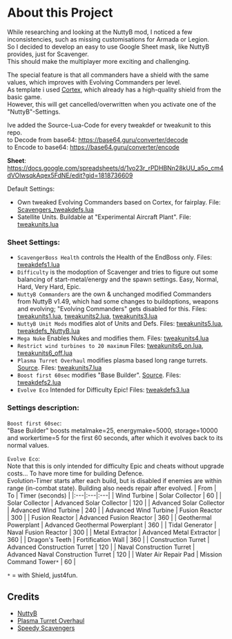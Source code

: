 # About this Project
While researching and looking at the NuttyB mod, I noticed a few inconsistencies, such as missing customisations for Armada or Legion.\
So I decided to develop an easy to use Google Sheet mask, like NuttyB provides, just for Scavenger.\
This should make the multiplayer more exciting and challenging.

The special feature is that all commanders have a shield with the same values, which improves with Evolving Commanders per level.\
As template i used [Cortex](https://github.com/beyond-all-reason/Beyond-All-Reason/blob/master/units/other/evocom/corcomlvl10.lua#L403), which already has a high-quality shield from the basic game.\
However, this will get cancelled/overwritten when you activate one of the "NuttyB"-Settings.

Ive added the Source-Lua-Code for every tweakdef or tweakunit to this repo.\
to Decode from base64: https://base64.guru/converter/decode \
to Encode to base64: https://base64.guru/converter/encode 


**Sheet**: https://docs.google.com/spreadsheets/d/1vo23r_rPDHBNn28kUU_a5o_cm4dVOlwsqkAqex5FdNE/edit?gid=1818736609


Default Settings:
- Own tweaked Evolving Commanders based on Cortex, for fairplay. File: [Scavengers_tweakdefs.lua](Scavengers_tweakdefs.lua)
- Satellite Units. Buildable at "Experimental Aircraft Plant". File: [tweakunits.lua](tweakunits.lua)


### Sheet Settings:
- `ScavengerBoss Health` controls the Health of the EndBoss only. Files: [tweakdefs1.lua](tweakdefs1.lua)
- `Difficulty` is the modoption of Scavenger and tries to figure out some balancing of start-metal/energy and the spawn settings. Easy, Normal, Hard, Very Hard, Epic.
- `NuttyB Commanders` are the own & unchanged modified Commanders from NuttyB v1.49, which had some changes to buildoptions, weapons and evolving; "Evolving Commanders" gets disabled for this. Files: [tweakunits1.lua](tweakunits1.lua), [tweakunits2.lua](tweakunits2.lua), [tweakunits3.lua](tweakunits3.lua)
- `NuttyB Unit Mods` modifies alot of Units and Defs. Files: [tweakunits5.lua](tweakunits5.lua), [tweakdefs_NuttyB.lua](tweakdefs_NuttyB.lua)
- `Mega Nuke` Enables Nukes and modifies them. Files: [tweakunits4.lua](tweakunits4.lua)
- `Restrict wind turbines to 20 maximum` Files: [tweakunits6_on.lua](tweakunits6_on.lua), [tweakunits6_off.lua](tweakunits6_off.lua)
- `Plasma Turret Overhaul` modifies plasma based long range turrets. [Source](https://docs.google.com/document/d/161NSONfbjG5xxX-BAGhlQr7mtegCWjIFDjHs03qECC4/edit). Files: [tweakunits7.lua](tweakunits7.lua)
- `Boost first 60sec` modifies "Base Builder". [Source](https://discord.com/channels/549281623154229250/1254587358830137415/1254587358830137415). Files: [tweakdefs2.lua](tweakdefs2.lua)
- `Evolve Eco` Intended for Difficulty Epic! Files: [tweakdefs3.lua](tweakdefs3.lua)


### Settings description:
`Boost first 60sec`:\
"Base Builder" boosts metalmake=25, energymake=5000, storage=10000 and workertime=5 for the first 60 seconds, after which it evolves back to its normal values.

`Evolve Eco`:\
Note that this is only intended for difficulty Epic and cheats without upgrade costs... To have more time for building Defence.\
Evolution-Timer starts after each build, but is disabled if enemies are within range (in-combat state). Building also needs repair after evolved.
| From | To | Timer (seconds) |
|:---|:---|:---|
| Wind Turbine | Solar Collector | 60 |
| Solar Collector | Advanced Solar Collector | 120 |
| Advanced Solar Collector | Advanced Wind Turbine | 240 |
| Advanced Wind Turbine | Fusion Reactor | 300 |
| Fusion Reactor | Advanced Fusion Reactor | 360 |
| Geothermal Powerplant | Advanced Geothermal Powerplant | 360 |
| Tidal Generator | Naval Fusion Reactor | 300 |
| Metal Extractor | Advanced Metal Extractor | 360 |
| Dragon's Teeth | Fortification Wall | 360 |
| Construction Turret | Advanced Construction Turret | 120 |
| Naval Construction Turret | Advanced Naval Construction Turret | 120 |
| Water Air Repair Pad | Mission Command Tower`*` | 60 |

`*` = with Shield, just4fun.




## Credits
- [NuttyB](https://discord.com/channels/549281623154229250/1168959237641216131)
- [Plasma Turret Overhaul](https://discord.com/channels/549281623154229250/1267251807185535089)
- [Speedy Scavengers](https://discord.com/channels/549281623154229250/1254587358830137415/1254587358830137415)